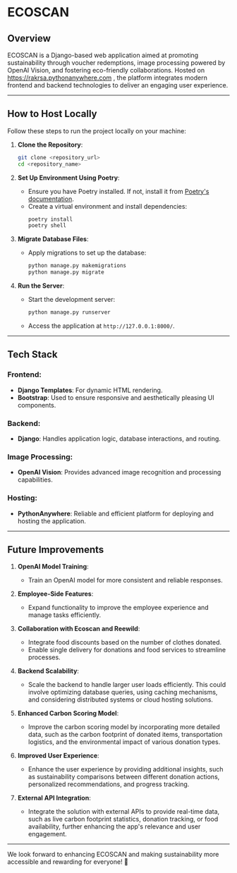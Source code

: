 # ECOSCAN

## Overview
ECOSCAN is a Django-based web application aimed at promoting sustainability through voucher redemptions, image processing powered by OpenAI Vision, and fostering eco-friendly collaborations. Hosted on https://rakrsa.pythonanywhere.com , the platform integrates modern frontend and backend technologies to deliver an engaging user experience.

---

## How to Host Locally

Follow these steps to run the project locally on your machine:

1. **Clone the Repository**:
   ```bash
   git clone <repository_url>
   cd <repository_name>
   ```

2. **Set Up Environment Using Poetry**:
   - Ensure you have Poetry installed. If not, install it from [Poetry's documentation](https://python-poetry.org/docs/).
   - Create a virtual environment and install dependencies:
     ```bash
     poetry install
     poetry shell
     ```

3. **Migrate Database Files**:
   - Apply migrations to set up the database:
     ```bash
     python manage.py makemigrations
     python manage.py migrate
     ```

4. **Run the Server**:
   - Start the development server:
     ```bash
     python manage.py runserver
     ```
   - Access the application at `http://127.0.0.1:8000/`.

---

## Tech Stack

### Frontend:
- **Django Templates**: For dynamic HTML rendering.
- **Bootstrap**: Used to ensure responsive and aesthetically pleasing UI components.

### Backend:
- **Django**: Handles application logic, database interactions, and routing.

### Image Processing:
- **OpenAI Vision**: Provides advanced image recognition and processing capabilities.

### Hosting:
- **PythonAnywhere**: Reliable and efficient platform for deploying and hosting the application.

---

## Future Improvements

1. **OpenAI Model Training**:
   - Train an OpenAI model for more consistent and reliable responses.

2. **Employee-Side Features**:
   - Expand functionality to improve the employee experience and manage tasks efficiently.

3. **Collaboration with Ecoscan and Reewild**:
   - Integrate food discounts based on the number of clothes donated.
   - Enable single delivery for donations and food services to streamline processes.

4. **Backend Scalability**:
   - Scale the backend to handle larger user loads efficiently. This could involve optimizing database queries, using caching mechanisms, and considering distributed systems or cloud hosting solutions.

5. **Enhanced Carbon Scoring Model**:
   - Improve the carbon scoring model by incorporating more detailed data, such as the carbon footprint of donated items, transportation logistics, and the environmental impact of various donation types.

6. **Improved User Experience**:
   - Enhance the user experience by providing additional insights, such as sustainability comparisons between different donation actions, personalized recommendations, and progress tracking.

7. **External API Integration**:
   - Integrate the solution with external APIs to provide real-time data, such as live carbon footprint statistics, donation tracking, or food availability, further enhancing the app's relevance and user engagement.

---

We look forward to enhancing ECOSCAN and making sustainability more accessible and rewarding for everyone! 🌿

